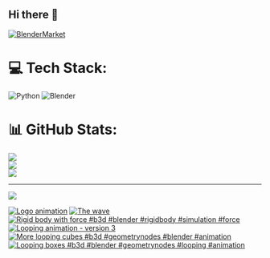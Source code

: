 ## Hi there 👋

<!--
**luckychris/luckychris** is a ✨ _special_ ✨ repository because its `README.md` (this file) appears on your GitHub profile.

Here are some ideas to get you started:

- 🔭 I’m currently working on ...
- 🌱 I’m currently learning ...
- 👯 I’m looking to collaborate on ...
- 🤔 I’m looking for help with ...
- 💬 Ask me about ...
- 📫 How to reach me: https://www.instagram.com/blender.fun/
- 😄 Pronouns: ...
- ⚡ Fun fact: ...
-->


[![BlenderMarket](https://assets.superhivemarket.com/site_assets/blendermarketlogo.png)](https://blendermarket.com/creators/blenderfun)

# 💻 Tech Stack:
![Python](https://img.shields.io/badge/python-3670A0?style=for-the-badge&logo=python&logoColor=ffdd54) ![Blender](https://img.shields.io/badge/blender-%23F5792A.svg?style=for-the-badge&logo=blender&logoColor=white)
# 📊 GitHub Stats:
![](https://github-readme-stats.vercel.app/api?username=luckychris&theme=great-gatsby&hide_border=false&include_all_commits=false&count_private=false)<br/>
![](https://github-readme-streak-stats.herokuapp.com/?user=luckychris&theme=great-gatsby&hide_border=false)<br/>
![](https://github-readme-stats.vercel.app/api/top-langs/?username=luckychris&theme=great-gatsby&hide_border=false&include_all_commits=false&count_private=false&layout=compact)

---
[![](https://visitcount.itsvg.in/api?id=luckychris&icon=0&color=0)](https://visitcount.itsvg.in)

<!-- Proudly created with GPRM ( https://gprm.itsvg.in ) -->

<!-- BEGIN YOUTUBE-CARDS -->
[![Logo animation](https://ytcards.demolab.com/?id=-PmrUZ5rLjA&title=Logo+animation&lang=en&timestamp=1756878284&background_color=%230d1117&title_color=%23ffffff&stats_color=%23dedede&max_title_lines=1&width=250&border_radius=5 "Logo animation")](https://www.youtube.com/watch?v=-PmrUZ5rLjA)
[![The wave](https://ytcards.demolab.com/?id=ZafXcunszfU&title=The+wave&lang=en&timestamp=1756743947&background_color=%230d1117&title_color=%23ffffff&stats_color=%23dedede&max_title_lines=1&width=250&border_radius=5 "The wave")](https://www.youtube.com/watch?v=ZafXcunszfU)
[![Rigid body with force #b3d #blender #rigidbody #simulation #force](https://ytcards.demolab.com/?id=HLwJdGL5Wo8&title=Rigid+body+with+force+%23b3d+%23blender+%23rigidbody+%23simulation+%23force&lang=en&timestamp=1756662093&background_color=%230d1117&title_color=%23ffffff&stats_color=%23dedede&max_title_lines=1&width=250&border_radius=5 "Rigid body with force #b3d #blender #rigidbody #simulation #force")](https://www.youtube.com/watch?v=HLwJdGL5Wo8)
[![Looping animation - version 3](https://ytcards.demolab.com/?id=GnNqFHReqUQ&title=Looping+animation+-+version+3&lang=en&timestamp=1756559832&background_color=%230d1117&title_color=%23ffffff&stats_color=%23dedede&max_title_lines=1&width=250&border_radius=5 "Looping animation - version 3")](https://www.youtube.com/shorts/GnNqFHReqUQ)
[![More looping cubes  #b3d #geometrynodes #blender #animation](https://ytcards.demolab.com/?id=H7X9PJbJAxY&title=More+looping+cubes++%23b3d+%23geometrynodes+%23blender+%23animation&lang=en&timestamp=1756552325&background_color=%230d1117&title_color=%23ffffff&stats_color=%23dedede&max_title_lines=1&width=250&border_radius=5 "More looping cubes  #b3d #geometrynodes #blender #animation")](https://www.youtube.com/shorts/H7X9PJbJAxY)
[![Looping boxes  #b3d #blender #geometrynodes #looping #animation](https://ytcards.demolab.com/?id=5VhmN9ibUlU&title=Looping+boxes++%23b3d+%23blender+%23geometrynodes+%23looping+%23animation&lang=en&timestamp=1756544489&background_color=%230d1117&title_color=%23ffffff&stats_color=%23dedede&max_title_lines=1&width=250&border_radius=5 "Looping boxes  #b3d #blender #geometrynodes #looping #animation")](https://www.youtube.com/shorts/5VhmN9ibUlU)
<!-- END YOUTUBE-CARDS -->

